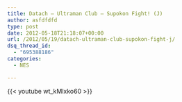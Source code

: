 ```yaml
---
title: Datach – Ultraman Club – Supokon Fight! (J)
author: asfdfdfd
type: post
date: 2012-05-18T21:18:07+00:00
url: /2012/05/19/datach-ultraman-club-supokon-fight-j/
dsq_thread_id:
  - "695388186"
categories:
  - NES

---
```

{{< youtube wt_kMlxko60 >}}
